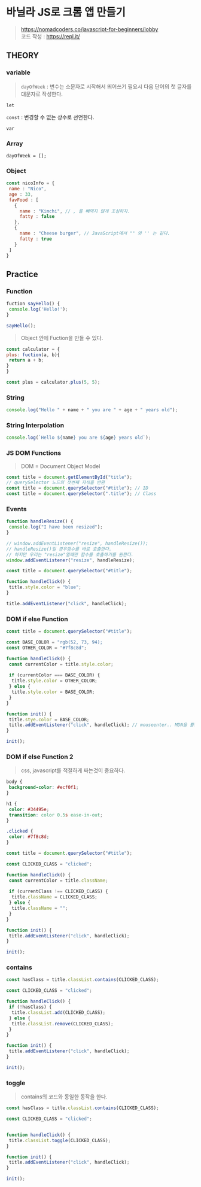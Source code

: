 # 바닐라 JS로 크롬 앱 만들기

> https://nomadcoders.co/javascript-for-beginners/lobby  
>  코드 작성 : https://repl.it/

## THEORY

### variable

> `dayOfWeek` : 변수는 소문자로 시작해서 띄어쓰기 필요시 다음 단어의 첫 글자를 대문자로 작성한다.

`let`

`const` : 변경할 수 없는 상수로 선언한다.

`var`
 
### Array

`dayOfWeek = [];`
 
 ### Object
 
 ```javascript
 const nicoInfo = {
  name : "Nico",
  age : 33,
  favFood : [
    {
      name : "Kimchi", // , 를 빼먹지 않게 조심하자.
      fatty : false
    },
    {
      name : "Cheese burger", // JavaScript에서 "" 와 '' 는 같다.
      fatty : true
    }
  ]
 }
 ```
 
 ## Practice
 
 ### Function
 
 ```javascript
 fuction sayHello() {
  console.log('Hello!');
 }
 
 sayHello();
 ```
 
> Object 안에 Fuction을 만들 수 있다.  

  ```javascript
 const calculator = {
  plus: fuction(a, b){
   return a + b;
  }
 }
 
 const plus = calculator.plus(5, 5);
 ```
 
 ### String
 
 ```javascript
 console.log("Hello " + name + " you are " + age + " years old");
 ```
 
 ### String Interpolation
 
 ```javascript
 console.log(`Hello ${name} you are ${age} years old`);
 ```

### JS DOM Functions

> DOM = Document Object Model

```javascript
const title = document.getElementById("title");
// querySelector 노드의 첫번째 자식을 반환
const title = document.querySelector("#title"); // ID
const title = document.querySelector(".title"); // Class
```

### Events

```javascript
function handleResize() {
 console.log("I have been resized");
}

// window.addEventListener("resize", handleResize()); 
// handleResize()일 경우함수를 바로 호출한다. 
// 하지만 우리는 "resize"일때만 함수를 호출하기를 원한다.
window.addEventListener("resize", handleResize);
```

```javascript
const title = document.querySelector("#title");

function handleClick() {
 title.style.color = "blue";
}

title.addEventListener("click", handleClick);
```

### DOM if else Function

```javascript
const title = document.querySelector("#title");

const BASE_COLOR = "rgb(52, 73, 94);
const OTHER_COLOR = "#7f8c8d";

function handleClick() {
 const currentColor = title.style.color;
 
 if (currentColor === BASE_COLOR) {
  title.style.color = OTHER_COLOR;
 } else {
  title.style.color = BASE_COLOR;
 }
}

function init() {
 title.stye.color = BASE_COLOR;
 title.addEventListener("click", handleClick); // mouseenter.. MDN을 활용하자
}

init();
```

### DOM if else Function 2

> css, javascript를 적절하게 짜는것이 중요하다.

```css
body {
 background-color: #ecf0f1;
}

h1 {
 color: #34495e;
 transition: color 0.5s ease-in-out;
}

.clicked {
 color: #7f8c8d;
}
```

```javascript
const title = document.querySelector("#title");

const CLICKED_CLASS = "clicked";

function handleClick() {
 const currentColor = title.className;
 
 if (currentClass !== CLICKED_CLASS) {
  title.className = CLICKED_CLASS;
 } else {
  title.className = "";
 }
}

function init() {
 title.addEventListener("click", handleClick);
}

init();
```

### contains

```javascript
const hasClass = title.classList.contains(CLICKED_CLASS);

const CLICKED_CLASS = "clicked";

function handleClick() {
 if (!hasClass) {
  title.classList.add(CLICKED_CLASS);
 } else {
  title.classList.remove(CLICKED_CLASS);
 }
}

function init() {
 title.addEventListener("click", handleClick);
}

init();
```

### toggle

> contains의 코드와 동일한 동작을 한다.

```javascript
const hasClass = title.classList.contains(CLICKED_CLASS);

const CLICKED_CLASS = "clicked";


function handleClick() {
 title.classList.toggle(CLICKED_CLASS);
}

function init() {
 title.addEventListener("click", handleClick);
}

init();
```
